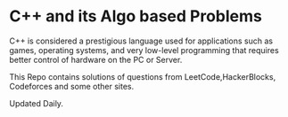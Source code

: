 # C++ and its Algo based Problems

C++ is considered a prestigious language used for applications such as games, operating systems, and very low-level programming that requires better control of hardware on the PC or Server.

This Repo contains solutions of questions from LeetCode,HackerBlocks, Codeforces and some other sites.

Updated Daily.


